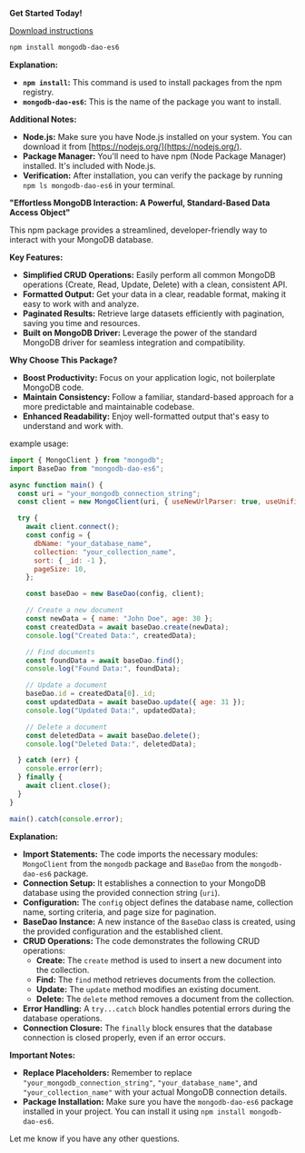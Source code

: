 **Get Started Today!**

[Download instructions](https://www.npmjs.com/package/mongodb-dao-es6?activeTab=readme)

```bash
npm install mongodb-dao-es6
```

**Explanation:**

* **`npm install`:** This command is used to install packages from the npm registry.
* **`mongodb-dao-es6`:**  This is the name of the package you want to install.


**Additional Notes:**

* **Node.js:** Make sure you have Node.js installed on your system. You can download it from [https://nodejs.org/](https://nodejs.org/).
* **Package Manager:**  You'll need to have npm (Node Package Manager) installed. It's included with Node.js. 
* **Verification:** After installation, you can verify the package by running `npm ls mongodb-dao-es6` in your terminal. 


**"Effortless MongoDB Interaction: A Powerful, Standard-Based Data Access Object"**

This npm package provides a streamlined, developer-friendly way to interact with your MongoDB database.  

**Key Features:**

* **Simplified CRUD Operations:**  Easily perform all common MongoDB operations (Create, Read, Update, Delete) with a clean, consistent API.
* **Formatted Output:**  Get your data in a clear, readable format, making it easy to work with and analyze.
* **Paginated Results:**  Retrieve large datasets efficiently with pagination, saving you time and resources.
* **Built on MongoDB Driver:**  Leverage the power of the standard MongoDB driver for seamless integration and compatibility.

**Why Choose This Package?**

* **Boost Productivity:**  Focus on your application logic, not boilerplate MongoDB code.
* **Maintain Consistency:**  Follow a familiar, standard-based approach for a more predictable and maintainable codebase.
* **Enhanced Readability:**  Enjoy well-formatted output that's easy to understand and work with.

example usage:
```javascript
import { MongoClient } from "mongodb";
import BaseDao from "mongodb-dao-es6";

async function main() {
  const uri = "your_mongodb_connection_string";
  const client = new MongoClient(uri, { useNewUrlParser: true, useUnifiedTopology: true });

  try {
    await client.connect();
    const config = {
      dbName: "your_database_name",
      collection: "your_collection_name",
      sort: { _id: -1 },
      pageSize: 10,
    };

    const baseDao = new BaseDao(config, client);

    // Create a new document
    const newData = { name: "John Doe", age: 30 };
    const createdData = await baseDao.create(newData);
    console.log("Created Data:", createdData);

    // Find documents
    const foundData = await baseDao.find();
    console.log("Found Data:", foundData);

    // Update a document
    baseDao.id = createdData[0]._id;
    const updatedData = await baseDao.update({ age: 31 });
    console.log("Updated Data:", updatedData);

    // Delete a document
    const deletedData = await baseDao.delete();
    console.log("Deleted Data:", deletedData);

  } catch (err) {
    console.error(err);
  } finally {
    await client.close();
  }
}

main().catch(console.error);
```

**Explanation:**

* **Import Statements:** The code imports the necessary modules: `MongoClient` from the `mongodb` package and `BaseDao` from the `mongodb-dao-es6` package.
* **Connection Setup:**  It establishes a connection to your MongoDB database using the provided connection string (`uri`).
* **Configuration:**  The `config` object defines the database name, collection name, sorting criteria, and page size for pagination.
* **BaseDao Instance:**  A new instance of the `BaseDao` class is created, using the provided configuration and the established client.
* **CRUD Operations:** The code demonstrates the following CRUD operations:
    * **Create:**  The `create` method is used to insert a new document into the collection.
    * **Find:**  The `find` method retrieves documents from the collection.
    * **Update:**  The `update` method modifies an existing document.
    * **Delete:**  The `delete` method removes a document from the collection.
* **Error Handling:**  A `try...catch` block handles potential errors during the database operations.
* **Connection Closure:**  The `finally` block ensures that the database connection is closed properly, even if an error occurs.

**Important Notes:**

* **Replace Placeholders:**  Remember to replace `"your_mongodb_connection_string"`, `"your_database_name"`, and `"your_collection_name"` with your actual MongoDB connection details.
* **Package Installation:**  Make sure you have the `mongodb-dao-es6` package installed in your project. You can install it using `npm install mongodb-dao-es6`. 



Let me know if you have any other questions. 
